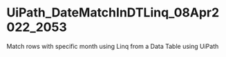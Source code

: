 # UiPath_DateMatchInDTLinq_08Apr2022_2053
Match rows with specific month using Linq from a Data Table using UiPath
